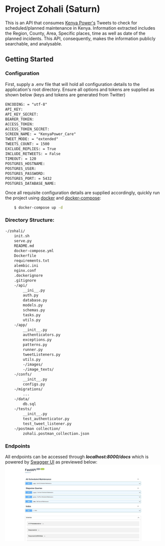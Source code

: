 # Project Zohali (Saturn)

This is an API that consumes [Kenya Power's](https://twitter.com/KenyaPower_Care) Tweets to check for scheduled/planned
maintenance in Kenya.
Information extracted includes the Region, County, Area, Specific places, time as well as date of the planned incidents.
This API, consequently, makes the information publicly searchable, and analysable.

## Getting Started

### Configuration

First, supply a .env file that will hold all configuration details to the application's root directory. Ensure all
options and tokens are supplied as shown below (keys and tokens are generated from Twitter)

    ENCODING: = "utf-8"
    API_KEY:
    API_KEY_SECRET:
    BEARER_TOKEN:
    ACCESS_TOKEN:
    ACCESS_TOKEN_SECRET:
    SCREEN_NAME: = "KenyaPower_Care"
    TWEET_MODE: = "extended"
    TWEETS_COUNT: = 1500
    EXCLUDE_REPLIES: = True
    INCLUDE_RETWEETS: = False
    TIMEOUT: = 120
    POSTGRES_HOSTNAME:
    POSTGRES_USER:
    POSTGRES_PASSWORD:
    POSTGRES_PORT: = 5432
    POSTGRES_DATABASE_NAME:

Once all requisite configuration details are supplied accordingly, quickly run the project
using [docker](https://www.docker.com/) and
[docker-compose](https://docs.docker.com/compose/):

```bash
    $ docker-compose up -d
```

### Directory Structure:

    -/zohali/
        init.sh
        serve.py
        README.md
        docker-compose.yml
        Dockerfile
        requirements.txt
        alembic.ini
        nginx.conf
        .dockerignore
        .gitignore
        -/api/
            __ini__.py
            auth.py
            database.py
            models.py
            schemas.py
            tasks.py
            utils.py
        -/app/
            __init__.py
            authenticators.py
            exceptions.py
            patterns.py
            runner.py
            tweetListeners.py
            utils.py
            -/images/
            -/image_texts/
        -/confs/
            __init__.py
            configs.py
        -/migrations/
            ...
        -/data/
            db.sql
        -/tests/
            __init__.py
            test_authenticator.py
            test_tweet_listener.py
        -/postman collection/
            zohali.postman_collection.json

### Endpoints

All endpoints can be accessed through _**localhost:8000/docs**_ which is powered
by [Swagger UI](https://swagger.io/tools/swagger-ui/) as previewed below:
![Screenshot](./docs/images/swagger-preview.jpg)


